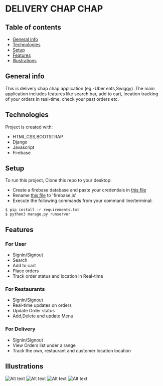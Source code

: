 # DELIVERY CHAP CHAP

## Table of contents
* [General info](#general-info)
* [Technologies](#technologies)
* [Setup](#setup)
* [Features](#features)
* [Illustrations](#illustrations)

## General info
This is delivery chap chap application (eg:-Uber eats,Swiggy) .The main application includes features like search bar, add to cart, location tracking of your orders in real-time, check your past orders etc. 

## Technologies
Project is created with:
* HTML,CSS,BOOTSTRAP
* Django
* Javascript
* Firebase

## Setup
To run this project, Clone this repo to your desktop:

- Create a firebase database and paste your credentials in [this file](./foodkart/static/js/firebase-example.js?raw=true)
- Rename  [this file](./foodkart/static/js/firebase-example.js?raw=true) to 'firebase.js' 
- Execute the following commands from your command line/terminal:
```
$ pip install -r requirements.txt
$ python3 manage.py runserver
```

## Features
### For User
- Signin/Signout
- Search
- Add to cart
- Place orders
- Track order status and location in Real-time
### For Restaurants
- Signin/Signout
- Real-time updates on orders
- Update Order status
- Add,Delete and update Menu
### For Delivery
- Signin/Signout
- View Orders list under a range
- Track the own, restaurant and customer location location

## Illustrations
![Alt text]()
![Alt text]()
![Alt text]()
![Alt text]()

